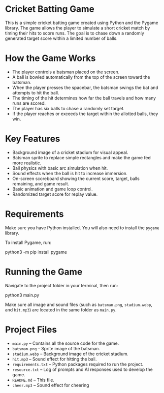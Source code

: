 
# Cricket Batting Game

This is a simple cricket batting game created using Python and the Pygame library. The game allows the player to simulate a short cricket match by timing their hits to score runs. The goal is to chase down a randomly generated target score within a limited number of balls.

# How the Game Works

- The player controls a batsman placed on the screen.
- A ball is bowled automatically from the top of the screen toward the batsman.
- When the player presses the spacebar, the batsman swings the bat and attempts to hit the ball.
- The timing of the hit determines how far the ball travels and how many runs are scored.
- The player has six balls to chase a randomly set target.
- If the player reaches or exceeds the target within the allotted balls, they win.

# Key Features

- Background image of a cricket stadium for visual appeal.
- Batsman sprite to replace simple rectangles and make the game feel more realistic.
- Ball physics with basic arc simulation when hit.
- Sound effects when the ball is hit to increase immersion.
- On-screen scoreboard showing the current score, target, balls remaining, and game result.
- Basic animation and game loop control.
- Randomized target score for replay value.


# Requirements

Make sure you have Python installed. You will also need to install the `pygame` library.

To install Pygame, run:

python3 -m pip install pygame

# Running the Game

Navigate to the project folder in your terminal, then run:

python3 main.py

Make sure all image and sound files (such as `batsman.png`, `stadium.webp`, and `hit.mp3`) are located in the same folder as `main.py`.

# Project Files

- `main.py` – Contains all the source code for the game.
- `batsman.png` – Sprite image of the batsman.
- `stadium.webp` – Background image of the cricket stadium.
- `hit.mp3` – Sound effect for hitting the ball.
- `requirements.txt` – Python packages required to run the project.
- `resource.txt` – Log of prompts and AI responses used to develop the game.
- `README.md` – This file.
- `cheer.mp3` – Sound effect for cheering

